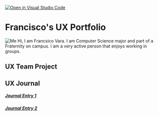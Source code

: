 [![Open in Visual Studio Code](https://classroom.github.com/assets/open-in-vscode-f059dc9a6f8d3a56e377f745f24479a46679e63a5d9fe6f495e02850cd0d8118.svg)](https://classroom.github.com/online_ide?assignment_repo_id=6804642&assignment_repo_type=AssignmentRepo)
# Francisco's UX Portfolio
![Me](https://user-images.githubusercontent.com/98430657/155831134-8939bca9-a042-4b13-96e4-88c6f15d65a7.jpg)
Hi, I am Francsico Vara. I am Computer Science major and part of a Fraternity on campus. I am a very active person that enjoys working in groups. 
## UX Team Project


## UX Journal

##### [Journal Entry 1](j01/)
##### [Journal Entry 2](j02/)
